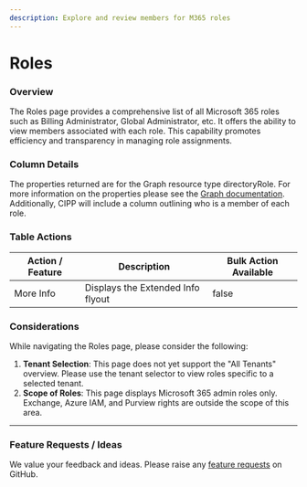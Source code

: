 ```yaml
---
description: Explore and review members for M365 roles
---
```


# Roles

### Overview

The Roles page provides a comprehensive list of all Microsoft 365 roles such as Billing Administrator, Global Administrator, etc. It offers the ability to view members associated with each role. This capability promotes efficiency and transparency in managing role assignments.

### Column Details

The properties returned are for the Graph resource type directoryRole. For more information on the properties please see the [Graph documentation](https://learn.microsoft.com/en-us/graph/api/resources/directoryrole?view=graph-rest-1.0#properties). Additionally, CIPP will include a column outlining who is a member of each role.

### Table Actions

<table><thead><tr><th>Action / Feature</th><th>Description</th><th data-type="checkbox">Bulk Action Available</th></tr></thead><tbody><tr><td>More Info</td><td>Displays the Extended Info flyout</td><td>false</td></tr></tbody></table>

### Considerations

While navigating the Roles page, please consider the following:

1. **Tenant Selection**: This page does not yet support the "All Tenants" overview. Please use the tenant selector to view roles specific to a selected tenant.
2. **Scope of Roles**: This page displays Microsoft 365 admin roles only. Exchange, Azure IAM, and Purview rights are outside the scope of this area.

***

### Feature Requests / Ideas

We value your feedback and ideas. Please raise any [feature requests](https://github.com/KelvinTegelaar/CIPP/issues/new?assignees=\&labels=enhancement%2Cno-priority\&projects=\&template=feature.yml\&title=%5BFeature+Request%5D%3A+) on GitHub.

